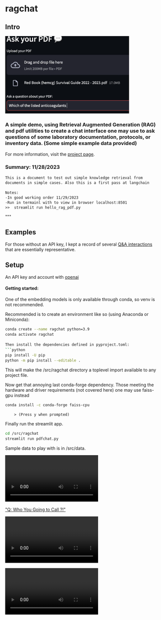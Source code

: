 # ragchat
## Intro

<img src="_results/_images/thumbnail.png" alt="alt text" width="400" /> <!-- Adjust the width as needed -->



### A simple demo, using Retrieval Augmented Generation (RAG) and pdf utilities to create a chat interface one may use to ask questions of some laboratory documentation, protocols, or inventory data. (Some simple example data provided)

For more information, visit the [project page](https://path-math.com/projects/2023-ragchat/).

### Summary:              11/28/2023
    This is a document to test out simple knowledge retrieval from documents in simple cases. Also this is a first pass at langchain

    Notes:
    -In good working order 11/29/2023
    -Run in termainl with to view in browser localhost:8501 
    >>  streamlit run hello_rag_pdf.py

"""
## Examples 
For those without an API key, I kept a record of several [Q&A interactions](_results/sample-qa.md) that are essentially representative. 


## Setup
An API key and account with [openai](https://www.openai.com)

#### Getting started:

One of the embedding models is only available through conda, so venv is not recommended. 

Recommended is to create an environment like so (using Anaconda or Miniconda):
```sh
conda create --name ragchat python=3.9
conda activate ragchat

Then install the dependencies defined in pyproject.toml:
```python
pip install -U pip
python -m pip install --editable .
```

This will make the /src/ragchat directory a toplevel import available to any project file.

Now get that annoying last conda-forge dependency. Those meeting the hardware and driver requirements (not covered here) one may use faiss-gpu instead

```sh
conda install -c conda-forge faiss-cpu
```
        > (Press y when prompted)

Finally run the streamlit app.

```bash
cd /src/ragchat
streamlit run pdfchat.py
```

Sample data to play with is in /src/data. 




<video controls loop autoplay src="_results/_files/sr-smear-contacts.mp4" title="Q: Who You Going to Call ?!"></video>

<!-- 
![alt text](_results/_files/sr-smear-contacts_5MB.gif) -->
["Q: Who You Going to Call ?!"](_results/_files/sr-smear-contacts.webm)

<video controls loop autoplay src="_results/_files/sr-smear-contacts.mp4" title="Q: Who You Going to Call ?!"></video>

<video controls loop autoplay src="_results/_files/sr-argatroban.mp4" title="Q: Which Anticoagulants Have the Shortest Half-Life ?!"></video>